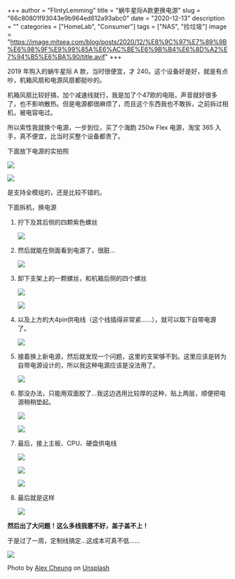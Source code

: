 +++
author = "FlintyLemming"
title = "蜗牛星际A款更换电源"
slug = "66c80801f93043e9b964ed612a93abc0"
date = "2020-12-13"
description = ""
categories = ["HomeLab", "Consumer"]
tags = ["NAS", "捡垃圾"]
image = "https://image.mitsea.com/blog/posts/2020/12/%E8%9C%97%E7%89%9B%E6%98%9F%E9%99%85A%E6%AC%BE%E6%9B%B4%E6%8D%A2%E7%94%B5%E6%BA%90/title.avif"
+++

2019 年购入的蜗牛星际 A 款，当时很便宜，才 240。这个设备好是好，就是有点吵，机箱风扇和电源风扇都挺吵的。

机箱风扇比较好搞，加个减速线就行，我是加了个47欧的电阻，声音就好很多了，也不影响散热。但是电源都很麻烦了，而且这个东西我也不敢拆，之前拆过相机，被电容电过。

所以索性我就换个电源，一步到位，买了个海韵 250w Flex 电源，淘宝 365 入手，真不便宜，比当时买整个设备都贵了。

下面放下电源的实拍照

![](https://image.mitsea.com/blog/posts/2020/12/%E8%9C%97%E7%89%9B%E6%98%9F%E9%99%85A%E6%AC%BE%E6%9B%B4%E6%8D%A2%E7%94%B5%E6%BA%90/1.avif)

![](https://image.mitsea.com/blog/posts/2020/12/%E8%9C%97%E7%89%9B%E6%98%9F%E9%99%85A%E6%AC%BE%E6%9B%B4%E6%8D%A2%E7%94%B5%E6%BA%90/2.avif)

是支持全模组的，还是比较不错的。

下面拆机，换电源

1. 拧下及其后侧的四颗紫色螺丝

    ![](https://image.mitsea.com/blog/posts/2020/12/%E8%9C%97%E7%89%9B%E6%98%9F%E9%99%85A%E6%AC%BE%E6%9B%B4%E6%8D%A2%E7%94%B5%E6%BA%90/3.avif)

2. 然后就能在侧面看到电源了，很脏…

    ![](https://image.mitsea.com/blog/posts/2020/12/%E8%9C%97%E7%89%9B%E6%98%9F%E9%99%85A%E6%AC%BE%E6%9B%B4%E6%8D%A2%E7%94%B5%E6%BA%90/4.avif)

3. 卸下支架上的一颗螺丝，和机箱后侧的四个螺丝

    ![](https://image.mitsea.com/blog/posts/2020/12/%E8%9C%97%E7%89%9B%E6%98%9F%E9%99%85A%E6%AC%BE%E6%9B%B4%E6%8D%A2%E7%94%B5%E6%BA%90/5.avif)

    ![](https://image.mitsea.com/blog/posts/2020/12/%E8%9C%97%E7%89%9B%E6%98%9F%E9%99%85A%E6%AC%BE%E6%9B%B4%E6%8D%A2%E7%94%B5%E6%BA%90/6.avif)

4. 以及上方的大4pin供电线（这个线插得非常紧……），就可以取下自带电源了。

    ![](https://image.mitsea.com/blog/posts/2020/12/%E8%9C%97%E7%89%9B%E6%98%9F%E9%99%85A%E6%AC%BE%E6%9B%B4%E6%8D%A2%E7%94%B5%E6%BA%90/7.avif)

5. 接着换上新电源，然后就发现一个问题，这里的支架够不到。这里应该是转为自带电源设计的，所以我这种电源应该是没法用了。

    ![](https://image.mitsea.com/blog/posts/2020/12/%E8%9C%97%E7%89%9B%E6%98%9F%E9%99%85A%E6%AC%BE%E6%9B%B4%E6%8D%A2%E7%94%B5%E6%BA%90/8.avif)

6. 那没办法，只能用双面胶了…我这边选用比较厚的这种，贴上两层，顺便把电源稍稍垫起。

    ![](https://image.mitsea.com/blog/posts/2020/12/%E8%9C%97%E7%89%9B%E6%98%9F%E9%99%85A%E6%AC%BE%E6%9B%B4%E6%8D%A2%E7%94%B5%E6%BA%90/9.avif)

    ![](https://image.mitsea.com/blog/posts/2020/12/%E8%9C%97%E7%89%9B%E6%98%9F%E9%99%85A%E6%AC%BE%E6%9B%B4%E6%8D%A2%E7%94%B5%E6%BA%90/10.avif)

7. 最后，接上主板、CPU、硬盘供电线

    ![](https://image.mitsea.com/blog/posts/2020/12/%E8%9C%97%E7%89%9B%E6%98%9F%E9%99%85A%E6%AC%BE%E6%9B%B4%E6%8D%A2%E7%94%B5%E6%BA%90/11.avif)

    ![](https://image.mitsea.com/blog/posts/2020/12/%E8%9C%97%E7%89%9B%E6%98%9F%E9%99%85A%E6%AC%BE%E6%9B%B4%E6%8D%A2%E7%94%B5%E6%BA%90/12.avif)

    ![](https://image.mitsea.com/blog/posts/2020/12/%E8%9C%97%E7%89%9B%E6%98%9F%E9%99%85A%E6%AC%BE%E6%9B%B4%E6%8D%A2%E7%94%B5%E6%BA%90/13.avif)

8. 最后就是这样

    ![](https://image.mitsea.com/blog/posts/2020/12/%E8%9C%97%E7%89%9B%E6%98%9F%E9%99%85A%E6%AC%BE%E6%9B%B4%E6%8D%A2%E7%94%B5%E6%BA%90/14.avif)

**然后出了大问题！这么多线我塞不好，盖子盖不上！**

于是过了一周，定制线搞定…这成本可真不低……

![](https://image.mitsea.com/blog/posts/2020/12/%E8%9C%97%E7%89%9B%E6%98%9F%E9%99%85A%E6%AC%BE%E6%9B%B4%E6%8D%A2%E7%94%B5%E6%BA%90/15.avif)

Photo by [Alex Cheung](https://unsplash.com/@alexcpl?utm_source=unsplash&utm_medium=referral&utm_content=creditCopyText) on [Unsplash](https://unsplash.com/s/photos/nas?utm_source=unsplash&utm_medium=referral&utm_content=creditCopyText)
  